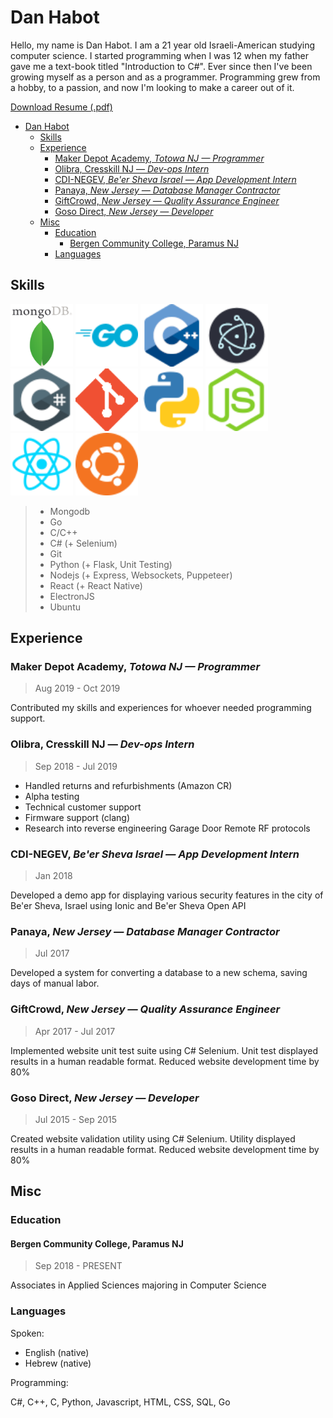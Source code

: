 # Dan Habot

Hello, my name is Dan Habot. I am a 21 year old Israeli-American studying computer science. I started programming when I was 12 when my father gave me a text-book titled "Introduction to C#". Ever since then I've been growing myself as a person and as a programmer. Programming grew from a hobby, to a passion, and now I'm looking to make a career out of it.

[Download Resume (.pdf)](Resume%202020.pdf)

- [Dan Habot](#dan-habot)
  - [Skills](#skills)
  - [Experience](#experience)
    - [Maker Depot Academy, *Totowa NJ — Programmer*](#maker-depot-academy-totowa-nj--programmer)
    - [Olibra, Cresskill NJ — *Dev-ops Intern*](#olibra-cresskill-nj--dev-ops-intern)
    - [CDI-NEGEV, *Be'er Sheva Israel — App Development Intern*](#cdi-negev-beer-sheva-israel--app-development-intern)
    - [Panaya, *New Jersey — Database Manager Contractor*](#panaya-new-jersey--database-manager-contractor)
    - [GiftCrowd, *New Jersey — Quality Assurance Engineer*](#giftcrowd-new-jersey--quality-assurance-engineer)
    - [Goso Direct, *New Jersey — Developer*](#goso-direct-new-jersey--developer)
  - [Misc](#misc)
    - [Education](#education)
      - [Bergen Community College, Paramus NJ](#bergen-community-college-paramus-nj)
    - [Languages](#languages)

## Skills

<div style="text-align: centered; horizontal-align: middle">
  <img src="img/1_DiNIG4Bfpm65_wwXf_JwMA.png" width="100" />
  <img src="img/1200px-Go_Logo_Blue.svg.png" width="100" />
  <img src="img/46140125-da084900-c26d-11e8-8ea7-c45ae6306309.png" width="100" />
  <img src="img/60781010-41dfae80-a173-11e9-99f9-03a8b712b87d.png" width="100" />
  <img src="img/c-sharp-2-569585.png" width="100" />
  <img src="img/Git-Icon-1788C.png" width="100" />
  <img src="img/iconfinder_267_Python_logo_4375050.png" width="100" />
  <img src="img/iconfinder_nodejs-512_339733.png" width="100" />
  <img src="img/iconfinder_React.js_logo_1174949.png" width="100" />
  <img src="img/iconfinder_ubuntu_386503.png" width="100" />
</div>

> - Mongodb
> - Go
> - C/C++
> - C# (+ Selenium)
> - Git
> - Python (+ Flask, Unit Testing)
> - Nodejs (+ Express, Websockets, Puppeteer)
> - React (+ React Native)
> - ElectronJS
> - Ubuntu

## Experience

### Maker Depot Academy, *Totowa NJ — Programmer*

> Aug 2019 - Oct 2019

Contributed my skills and experiences for whoever needed programming support.

### Olibra, Cresskill NJ — *Dev-ops Intern*

> Sep 2018 - Jul 2019

- Handled returns and refurbishments (Amazon CR)
- Alpha testing
- Technical customer support
- Firmware support (clang)
- Research into reverse engineering Garage Door Remote RF protocols

### CDI-NEGEV, *Be'er Sheva Israel — App Development Intern*

> Jan 2018

Developed a demo app for displaying various security features in the city of Be'er Sheva, Israel using Ionic and Be'er Sheva Open API

### Panaya, *New Jersey — Database Manager Contractor*

> Jul 2017

Developed a system for converting a database to a new schema, saving days of manual labor.

### GiftCrowd, *New Jersey — Quality Assurance Engineer*

> Apr 2017 - Jul 2017

Implemented website unit test suite using C# Selenium. Unit test displayed results in a human readable format. Reduced website development time by 80%

### Goso Direct, *New Jersey — Developer*

> Jul 2015 - Sep 2015

Created website validation utility using C# Selenium. Utility displayed results in a human readable format. Reduced website development time by 80%

## Misc

### Education

#### Bergen Community College, Paramus NJ

> Sep 2018 - PRESENT

Associates in Applied Sciences majoring in Computer Science


### Languages

Spoken:

- English (native)
- Hebrew (native)

Programming:

C#, C++, C, Python, Javascript, HTML, CSS, SQL, Go
